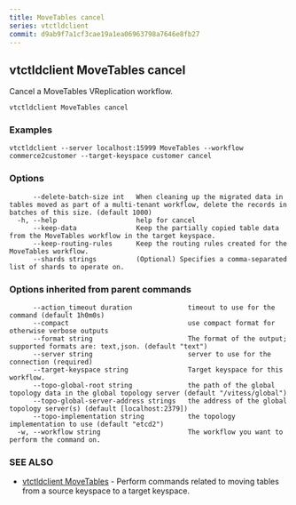 ```yaml
---
title: MoveTables cancel
series: vtctldclient
commit: d9ab9f7a1cf3cae19a1ea06963798a7646e8fb27
---
```

## vtctldclient MoveTables cancel

Cancel a MoveTables VReplication workflow.

```
vtctldclient MoveTables cancel
```

### Examples

```
vtctldclient --server localhost:15999 MoveTables --workflow commerce2customer --target-keyspace customer cancel
```

### Options

```
      --delete-batch-size int   When cleaning up the migrated data in tables moved as part of a multi-tenant workflow, delete the records in batches of this size. (default 1000)
  -h, --help                    help for cancel
      --keep-data               Keep the partially copied table data from the MoveTables workflow in the target keyspace.
      --keep-routing-rules      Keep the routing rules created for the MoveTables workflow.
      --shards strings          (Optional) Specifies a comma-separated list of shards to operate on.
```

### Options inherited from parent commands

```
      --action_timeout duration              timeout to use for the command (default 1h0m0s)
      --compact                              use compact format for otherwise verbose outputs
      --format string                        The format of the output; supported formats are: text,json. (default "text")
      --server string                        server to use for the connection (required)
      --target-keyspace string               Target keyspace for this workflow.
      --topo-global-root string              the path of the global topology data in the global topology server (default "/vitess/global")
      --topo-global-server-address strings   the address of the global topology server(s) (default [localhost:2379])
      --topo-implementation string           the topology implementation to use (default "etcd2")
  -w, --workflow string                      The workflow you want to perform the command on.
```

### SEE ALSO

* [vtctldclient MoveTables](../)	 - Perform commands related to moving tables from a source keyspace to a target keyspace.

